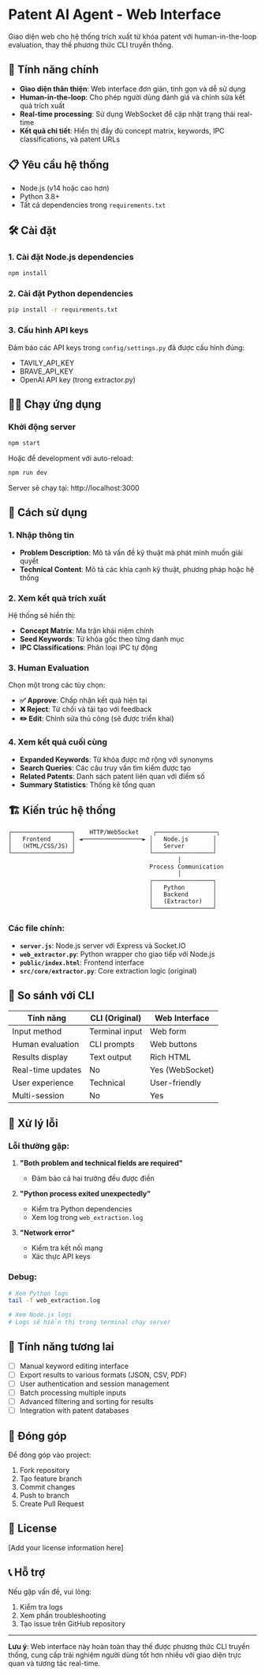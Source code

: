 # Patent AI Agent - Web Interface

Giao diện web cho hệ thống trích xuất từ khóa patent với human-in-the-loop evaluation, thay thế phương thức CLI truyền thống.

## 🚀 Tính năng chính

- **Giao diện thân thiện**: Web interface đơn giản, tinh gọn và dễ sử dụng
- **Human-in-the-loop**: Cho phép người dùng đánh giá và chỉnh sửa kết quả trích xuất
- **Real-time processing**: Sử dụng WebSocket để cập nhật trạng thái real-time
- **Kết quả chi tiết**: Hiển thị đầy đủ concept matrix, keywords, IPC classifications, và patent URLs

## 📋 Yêu cầu hệ thống

- Node.js (v14 hoặc cao hơn)
- Python 3.8+
- Tất cả dependencies trong `requirements.txt`

## 🛠️ Cài đặt

### 1. Cài đặt Node.js dependencies

```bash
npm install
```

### 2. Cài đặt Python dependencies

```bash
pip install -r requirements.txt
```

### 3. Cấu hình API keys

Đảm bảo các API keys trong `config/settings.py` đã được cấu hình đúng:
- TAVILY_API_KEY
- BRAVE_API_KEY
- OpenAI API key (trong extractor.py)

## 🏃‍♂️ Chạy ứng dụng

### Khởi động server

```bash
npm start
```

Hoặc để development với auto-reload:

```bash
npm run dev
```

Server sẽ chạy tại: http://localhost:3000

## 📱 Cách sử dụng

### 1. Nhập thông tin
- **Problem Description**: Mô tả vấn đề kỹ thuật mà phát minh muốn giải quyết
- **Technical Content**: Mô tả các khía cạnh kỹ thuật, phương pháp hoặc hệ thống

### 2. Xem kết quả trích xuất
Hệ thống sẽ hiển thị:
- **Concept Matrix**: Ma trận khái niệm chính
- **Seed Keywords**: Từ khóa gốc theo từng danh mục
- **IPC Classifications**: Phân loại IPC tự động

### 3. Human Evaluation
Chọn một trong các tùy chọn:
- **✅ Approve**: Chấp nhận kết quả hiện tại
- **❌ Reject**: Từ chối và tái tạo với feedback
- **✏️ Edit**: Chỉnh sửa thủ công (sẽ được triển khai)

### 4. Xem kết quả cuối cùng
- **Expanded Keywords**: Từ khóa được mở rộng với synonyms
- **Search Queries**: Các câu truy vấn tìm kiếm được tạo
- **Related Patents**: Danh sách patent liên quan với điểm số
- **Summary Statistics**: Thống kê tổng quan

## 🏗️ Kiến trúc hệ thống

```
┌─────────────────┐    HTTP/WebSocket    ┌─────────────────┐
│   Frontend      │ ◄─────────────────► │   Node.js       │
│   (HTML/CSS/JS) │                     │   Server        │
└─────────────────┘                     └─────────────────┘
                                                │
                                        Process Communication
                                                │
                                        ┌─────────────────┐
                                        │   Python        │
                                        │   Backend       │
                                        │   (Extractor)   │
                                        └─────────────────┘
```

### Các file chính:

- **`server.js`**: Node.js server với Express và Socket.IO
- **`web_extractor.py`**: Python wrapper cho giao tiếp với Node.js
- **`public/index.html`**: Frontend interface
- **`src/core/extractor.py`**: Core extraction logic (original)

## 🔧 So sánh với CLI

| Tính năng | CLI (Original) | Web Interface |
|-----------|----------------|---------------|
| Input method | Terminal input | Web form |
| Human evaluation | CLI prompts | Web buttons |
| Results display | Text output | Rich HTML |
| Real-time updates | No | Yes (WebSocket) |
| User experience | Technical | User-friendly |
| Multi-session | No | Yes |

## 🐛 Xử lý lỗi

### Lỗi thường gặp:

1. **"Both problem and technical fields are required"**
   - Đảm bảo cả hai trường đều được điền

2. **"Python process exited unexpectedly"**
   - Kiểm tra Python dependencies
   - Xem log trong `web_extraction.log`

3. **"Network error"**
   - Kiểm tra kết nối mạng
   - Xác thực API keys

### Debug:

```bash
# Xem Python logs
tail -f web_extraction.log

# Xem Node.js logs
# Logs sẽ hiển thị trong terminal chạy server
```

## 🔮 Tính năng tương lai

- [ ] Manual keyword editing interface
- [ ] Export results to various formats (JSON, CSV, PDF)
- [ ] User authentication and session management
- [ ] Batch processing multiple inputs
- [ ] Advanced filtering and sorting for results
- [ ] Integration with patent databases

## 🤝 Đóng góp

Để đóng góp vào project:

1. Fork repository
2. Tạo feature branch
3. Commit changes
4. Push to branch
5. Create Pull Request

## 📄 License

[Add your license information here]

## 📞 Hỗ trợ

Nếu gặp vấn đề, vui lòng:
1. Kiểm tra logs
2. Xem phần troubleshooting
3. Tạo issue trên GitHub repository

---

**Lưu ý**: Web interface này hoàn toàn thay thế được phương thức CLI truyền thống, cung cấp trải nghiệm người dùng tốt hơn nhiều với giao diện trực quan và tương tác real-time.
